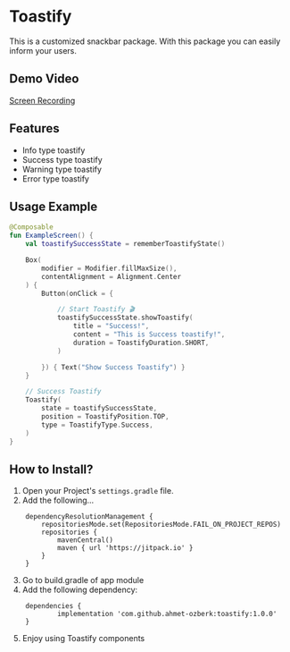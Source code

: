 # Toastify
This is a customized snackbar package. With this package you can easily inform your users. 

## Demo Video
[Screen Recording](https://github.com/user-attachments/assets/c3790024-01b1-44f9-9535-b7aeb03649bc)

## Features
- Info type toastify
- Success type toastify
- Warning type toastify
- Error type toastify

## Usage Example
```kotlin
@Composable
fun ExampleScreen() {
    val toastifySuccessState = rememberToastifyState()

    Box(
        modifier = Modifier.fillMaxSize(),
        contentAlignment = Alignment.Center
    ) {
        Button(onClick = {

            // Start Toastify 🎬
            toastifySuccessState.showToastify(
                title = "Success!",
                content = "This is Success toastify!",
                duration = ToastifyDuration.SHORT,
            )

        }) { Text("Show Success Toastify") }
    }

    // Success Toastify
    Toastify(
        state = toastifySuccessState,
        position = ToastifyPosition.TOP,
        type = ToastifyType.Success,
    )
}
```

## How to Install?
1. Open your Project's `settings.gradle` file.
2. Add the following...
```
	dependencyResolutionManagement {
		repositoriesMode.set(RepositoriesMode.FAIL_ON_PROJECT_REPOS)
		repositories {
			mavenCentral()
			maven { url 'https://jitpack.io' }
		}
	}
```
3. Go to build.gradle of app module
4. Add the following dependency:
```
	dependencies {
	        implementation 'com.github.ahmet-ozberk:toastify:1.0.0'
	}
```
5. Enjoy using Toastify components

